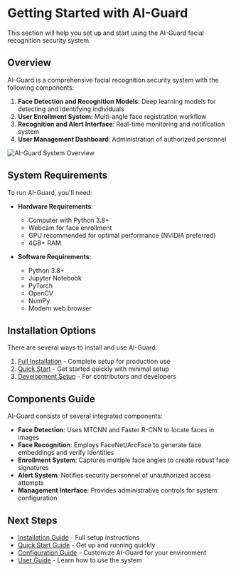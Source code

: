 # Getting Started with AI-Guard

This section will help you set up and start using the AI-Guard facial recognition security system.

## Overview

AI-Guard is a comprehensive facial recognition security system with the following components:

1. **Face Detection and Recognition Models**: Deep learning models for detecting and identifying individuals
2. **User Enrollment System**: Multi-angle face registration workflow
3. **Recognition and Alert Interface**: Real-time monitoring and notification system
4. **User Management Dashboard**: Administration of authorized personnel

![AI-Guard System Overview](../assets/images/system-overview.png)

## System Requirements

To run AI-Guard, you'll need:

- **Hardware Requirements**:
  - Computer with Python 3.8+
  - Webcam for face enrollment
  - GPU recommended for optimal performance (NVIDIA preferred)
  - 4GB+ RAM
  
- **Software Requirements**:
  - Python 3.8+
  - Jupyter Notebook
  - PyTorch
  - OpenCV
  - NumPy
  - Modern web browser

## Installation Options

There are several ways to install and use AI-Guard:

1. [Full Installation](installation.md) - Complete setup for production use
2. [Quick Start](quick-start.md) - Get started quickly with minimal setup
3. [Development Setup](../development/setup.md) - For contributors and developers

## Components Guide

AI-Guard consists of several integrated components:

- **Face Detection**: Uses MTCNN and Faster R-CNN to locate faces in images
- **Face Recognition**: Employs FaceNet/ArcFace to generate face embeddings and verify identities
- **Enrollment System**: Captures multiple face angles to create robust face signatures
- **Alert System**: Notifies security personnel of unauthorized access attempts
- **Management Interface**: Provides administrative controls for system configuration

## Next Steps

- [Installation Guide](installation.md) - Full setup instructions
- [Quick Start Guide](quick-start.md) - Get up and running quickly
- [Configuration Guide](configuration.md) - Customize AI-Guard for your environment
- [User Guide](../user-guide/index.md) - Learn how to use the system